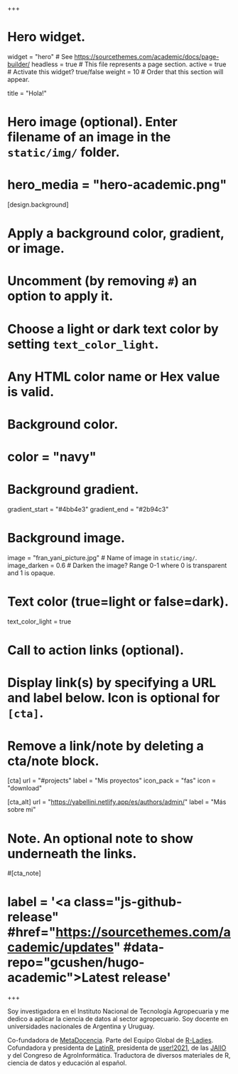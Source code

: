 +++
# Hero widget.
widget = "hero"  # See https://sourcethemes.com/academic/docs/page-builder/
headless = true  # This file represents a page section.
active = true  # Activate this widget? true/false
weight = 10  # Order that this section will appear.

title = "Hola!"

# Hero image (optional). Enter filename of an image in the `static/img/` folder.
# hero_media = "hero-academic.png"

[design.background]
  # Apply a background color, gradient, or image.
  #   Uncomment (by removing `#`) an option to apply it.
  #   Choose a light or dark text color by setting `text_color_light`.
  #   Any HTML color name or Hex value is valid.

  # Background color.
  # color = "navy"
  
  # Background gradient.
  gradient_start = "#4bb4e3"
  gradient_end = "#2b94c3"
  
  # Background image.
   image = "fran_yani_picture.jpg"  # Name of image in `static/img/`.
   image_darken = 0.6  # Darken the image? Range 0-1 where 0 is transparent and 1 is opaque.

  # Text color (true=light or false=dark).
  text_color_light = true

# Call to action links (optional).
#   Display link(s) by specifying a URL and label below. Icon is optional for `[cta]`.
#   Remove a link/note by deleting a cta/note block.
[cta]
  url = "#projects"
  label = "Mis proyectos"
  icon_pack = "fas"
  icon = "download"
  
[cta_alt]
  url = "https://yabellini.netlify.app/es/authors/admin/"
  label = "Más sobre mi"

# Note. An optional note to show underneath the links.
#[cta_note]
#  label = '<a class="js-github-release" #href="https://sourcethemes.com/academic/updates" #data-repo="gcushen/hugo-academic">Latest release<!-- V --></a>'
+++

Soy investigadora en el Instituto Nacional de Tecnología Agropecuaria y me dedico a aplicar la ciencia de datos al sector agropecuario. Soy docente en universidades nacionales de Argentina y Uruguay. 

Co-fundadora de [MetaDocencia](www.metadocencia.org). Parte del Equipo Global de [R-Ladies](www.rladies.org). Cofundadora y presidenta de [LatinR](https://latin-r.com/), presidenta de [user!2021](https://user2021.r-project.org/), de las [JAIIO](https://50jaiio.sadio.org.ar/) y del Congreso de AgroInformática.  Traductora de diversos materiales de R, ciencia de datos y educación al español. 

